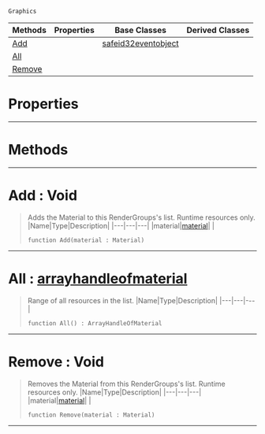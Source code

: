  `Graphics`

|Methods|Properties|Base Classes|Derived Classes|
|---|---|---|---|
|[Add](materiallist.md#add-void)| |[safeid32eventobject](safeid32eventobject.md)| |
|[All](materiallist.md#all-zilch-engine-document)| | | |
|[Remove](materiallist.md#remove-void)| | | |


 #  Properties


---  
 #  Methods


---  
 #  Add : Void

> Adds the Material to this RenderGroups's list. Runtime resources only.
> |Name|Type|Description|
> |---|---|---|
> |material|[material](material.md)| |
> ```TS:Nada
> function Add(material : Material)
> ``` 


---  
 #  All : [arrayhandleofmaterial](arrayhandleofmaterial.md)

> Range of all resources in the list.
> |Name|Type|Description|
> |---|---|---|
> ```TS:Nada
> function All() : ArrayHandleOfMaterial
> ``` 


---  
 #  Remove : Void

> Removes the Material from this RenderGroups's list. Runtime resources only.
> |Name|Type|Description|
> |---|---|---|
> |material|[material](material.md)| |
> ```TS:Nada
> function Remove(material : Material)
> ``` 


---  
 

 